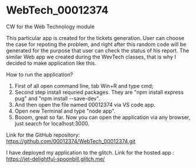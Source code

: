 # WebTech_00012374
CW for the Web Technology module 

This particular app is created for the tickets generation. User can choose the case for repoting the problem, and right after this random code will be generated for the purpose that user can check the status of his report. The similar Web app we created during the WevTech classes, that is why I decided to make application like this.

How to run the application?

1. First of all open command line, tab Win+R and type cmd;
2. Second step install requried packages. They are "npm install express pug" and "npm install --save-dev".
3. And then open the file named 00012374 via VS code app. 
4. Open new Terminal and type "node app".
5. Booom, great so far. Now you can open the application via any browser, just search for localhost:3000.

Link for the GitHub repository: https://github.com/00012374/WebTech_00012374.git

I have deployed my application to the glitch. Link for the hosted app : https://jet-delightful-spoonbill.glitch.me/

